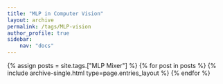 ```yaml
---
title: "MLP in Computer Vision"
layout: archive
permalink: /tags/MLP-vision
author_profile: true
sidebar:
    nav: "docs"
---
```



{% assign posts = site.tags.["MLP Mixer"] %}
{% for post in posts %} {% include archive-single.html type=page.entries_layout %} {% endfor %}